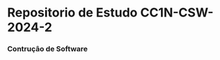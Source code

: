 
<!DOCTYPE html>
<html lang="en">
<head>
    <meta charset="UTF-8">
    <meta name="viewport" content="width=device-width, initial-scale=1.0">
    <link href="https://cdn.jsdelivr.net/npm/bootstrap@5.2.3/dist/css/bootstrap.min.css" rel="stylesheet" integrity="sha384-rbsA2VBKQhggwzxH7pPCaAqO46MgnOM80zW1RWuH61DGLwZJEdK2Kadq2F9CUG65" crossorigin="anonymous">
</head>
<body>
    <main class="justify-content-center align-itens-center">
    <h1><strong>Repositorio de Estudo CC1N-CSW-2024-2</strong></h1>
    <h3><span>Contruçâo de Software</span></h3>
</main>

</body>

</html>

